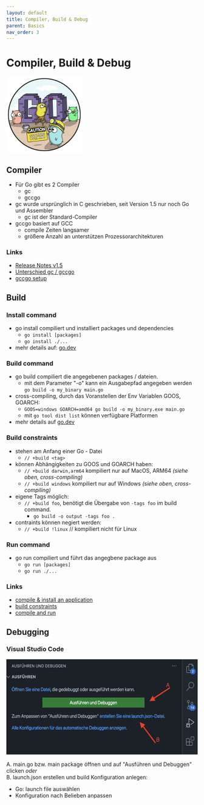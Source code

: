 ```yaml
---
layout: default
title: Compiler, Build & Debug
parent: Basics
nav_order: 3
---
```


# Compiler, Build & Debug

<img src="../images/go_build.png" alt="learning_gophers" width="200"/>

## Compiler
- Für Go gibt es 2 Compiler
    - gc
    - gccgo
- gc wurde ursprünglich in C geschrieben, seit Version 1.5 nur noch Go und Assembler 
    - gc ist der Standard-Compiler
- gccgo basiert auf GCC
    - compile Zeiten langsamer
    - größere Anzahl an unterstützen Prozessorarchitekturen


### Links
- [Release Notes v1.5](https://go.dev/doc/go1.5#c)
- [Unterschied gc / gccgo](https://stackoverflow.com/a/25811505)
- [gccgo setup](https://go.dev/doc/install/gccgo)

## Build
### Install command
- go install compiliert und installiert packages und dependencies
    - `go install [packages]`
    - `go install ./...`
- mehr details auf: [go.dev](https://go.dev/ref/mod#go-install)

### Build command
- go build compiliert die angegebenen packages / dateien.
    - mit dem Parameter "-o" kann ein Ausgabepfad angegeben werden    
    `go build -o my_binary main.go`
- cross-compiling, durch das Voranstellen der Env Variablen GOOS, GOARCH:
    - `GOOS=windows GOARCH=amd64 go build -o my_binary.exe main.go`
    - mit `go tool dist list` können verfügbare Platformen 
- mehr details auf [go.dev](https://pkg.go.dev/cmd/go#hdr-Compile_packages_and_dependencies)


### Build constraints
- stehen am Anfang einer Go - Datei
    - `// +build <tag>`
- können Abhängigkeiten zu GOOS und GOARCH haben:
    - `// +build darwin,arm64` kompiliert nur auf MacOS, ARM64 _(siehe oben, cross-compiling)_
    - `// +build windows` kompiliert nur auf Windows _(siehe oben, cross-compiling)_
- eigene Tags möglich:
    - `// +build foo`, benötigt die Übergabe von `-tags foo` im build command.
        - `go build -o output -tags foo .`
- contraints können negiert werden:
    - `// +build !linux` // kompiliert nicht für Linux

### Run command
- go run compiliert und führt das angegbene package aus
    - `go run [packages]`   
    - `go run ./...`

### Links
- [compile & install an application](https://go.dev/doc/tutorial/compile-install)
- [build constraints](https://pkg.go.dev/go/build#hdr-Build_Constraints)
- [compile and run](https://pkg.go.dev/cmd/go#hdr-Compile_and_run_Go_program)

## Debugging

### Visual Studio Code
<img src="../images/debugging/start_debugger.png" height="250">

A. main.go bzw. main package öffnen und auf "Ausführen und Debuggen" clicken _oder_   
B. launch.json erstellen und build Konfiguration anlegen:
- Go: launch file auswählen
- Konfiguration nach Belieben anpassen